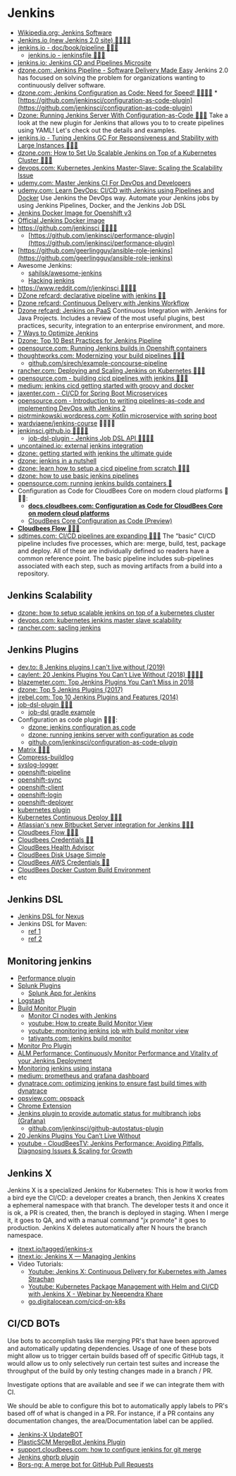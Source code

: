 # Jenkins
* [Wikipedia.org: Jenkins Software](https://en.wikipedia.org/wiki/Jenkins_(software))
* [Jenkins.io (new Jenkins 2.0 site) 🌟🌟🌟🌟](https://jenkins.io/)
* [jenkins.io - doc/book/pipeline 🌟🌟🌟](https://jenkins.io/doc/book/pipeline/)
    * [jenkins.io - jenkinsfile 🌟🌟🌟](https://jenkins.io/doc/book/pipeline/jenkinsfile/)
* [jenkins.io: Jenkins CD and Pipelines Microsite](https://jenkins.io/solutions/pipeline/)
* [dzone.com: Jenkins Pipeline - Software Delivery Made Easy](https://dzone.com/articles/jenkins-pipeline-software-delivery-made-easy) Jenkins 2.0 has focused on solving the problem for organizations wanting to continuously deliver software.
* [dzone.com: Jenkins Configuration as Code: Need for Speed! 🌟🌟🌟🌟](https://dzone.com/articles/jenkins-configuration-as-code-need-for-speed)
      * [https://github.com/jenkinsci/configuration-as-code-plugin](https://github.com/jenkinsci/configuration-as-code-plugin)
* [Dzone: Running Jenkins Server With Configuration-as-Code 🌟🌟🌟](https://dzone.com/articles/running-jenkins-server-with-configuration-as-code) Take a look at the new plugin for Jenkins that allows you to to create pipelines using YAML! Let's check out the details and examples.
* [jenkins.io - Tuning Jenkins GC For Responsiveness and Stability with Large Instances 🌟🌟🌟](https://jenkins.io/blog/2016/11/21/gc-tuning/)
* [dzone.com: How to Set Up Scalable Jenkins on Top of a Kubernetes Cluster 🌟🌟🌟](https://dzone.com/articles/how-to-setup-scalable-jenkins-on-top-of-a-kubernet)
* [devops.com: Kubernetes Jenkins Master-Slave: Scaling the Scalability Issue](https://devops.com/kubernetes-jenkins-master-slave-scaling-the-scalability-issue/)
* [udemy.com: Master Jenkins CI For DevOps and Developers](https://www.udemy.com/the-complete-jenkins-course-for-developers-and-devops/)
* [udemy.com: Learn DevOps: CI/CD with Jenkins using Pipelines and Docker](https://www.udemy.com/learn-devops-ci-cd-with-jenkins-using-pipelines-and-docker/) Use Jenkins the DevOps way. Automate your Jenkins jobs by using Jenkins Pipelines, Docker, and the Jenkins Job DSL
* [Jenkins Docker Image for Openshift v3](https://github.com/openshift/jenkins)
* [Official Jenkins Docker image](https://github.com/michaelneale/jenkins-ci.org-docker)
* [https://github.com/jenkinsci 🌟🌟🌟🌟](https://github.com/jenkinsci)
    * [https://github.com/jenkinsci/performance-plugin](https://github.com/jenkinsci/performance-plugin)
* [https://github.com/geerlingguy/ansible-role-jenkins](https://github.com/geerlingguy/ansible-role-jenkins)
* Awesome Jenkins:
    * [sahilsk/awesome-jenkins](https://github.com/sahilsk/awesome-jenkins)
    * [Hacking jenkins](https://github.com/orangetw/awesome-jenkins-rce-2019)
* [https://www.reddit.com/r/jenkinsci 🌟🌟🌟🌟](https://www.reddit.com/r/jenkinsci) 
* [DZone refcard: declarative pipeline with jenkins 🌟🌟](https://dzone.com/refcardz/declarative-pipeline-with-jenkins)
* [Dzone refcard: Continuous Delivery with Jenkins Workflow](https://dzone.com/refcardz/continuous-delivery-with-jenkins-workflow)
* [Dzone refcard: Jenkins on PaaS](https://dzone.com/asset/download/230) Continuous Integration with Jenkins for Java Projects. Includes a review of the most useful plugins, best practices, security, integration to an enterprise environment, and more.
* [7 Ways to Optimize Jenkins](https://www.sitepoint.com/7-ways-optimize-jenkins/)
* [Dzone: Top 10 Best Practices for Jenkins Pipeline](https://dzone.com/articles/top-10-best-practices-for-jenkins-pipeline)
* [opensource.com: Running Jenkins builds in Openshift containers](https://opensource.com/article/18/4/running-jenkins-builds-containers)
* [thoughtworks.com: Modernizing your build pipelines 🌟🌟🌟](https://www.thoughtworks.com/es/insights/blog/modernizing-your-build-pipelines)
    * [github.com/sirech/example-concourse-pipeline](https://github.com/sirech/example-concourse-pipeline)
* [rancher.com: Deploying and Scaling Jenkins on Kubernetes 🌟🌟🌟](https://rancher.com/blog/2018/2018-11-27-scaling-jenkins/)
* [opensource.com - building cicd pipelines with jenkins 🌟🌟🌟](https://opensource.com/article/19/9/intro-building-cicd-pipelines-jenkins)
* [medium: jenkins cicd getting started with groovy and docker](https://medium.com/@fvtool/jenkins-cicd-getting-started-with-groovy-and-docker-containers-part-2-b03a1b934a49)
* [jaxenter.com - CI/CD for Spring Boot Microservices](https://jaxenter.com/cicd-microservices-docker-162408.html)
* [opensource.com - Introduction to writing pipelines-as-code and implementing DevOps with Jenkins 2](https://opensource.com/article/18/8/devops-jenkins-2)
* [piotrminkowski.wordpress.com: Kotlin microservice with spring boot](https://piotrminkowski.wordpress.com/2019/01/15/kotlin-microservice-with-spring-boot/)
* [wardviaene/jenkins-course](https://github.com/wardviaene/jenkins-course) 🌟🌟🌟🌟
* [jenkinsci.github.io 🌟🌟🌟🌟](http://jenkinsci.github.io/)
    * [job-dsl-plugin - Jenkins Job DSL API 🌟🌟🌟🌟](http://jenkinsci.github.io/job-dsl-plugin/ )
* [uncontained.io: external jenkins integration](http://v1.uncontained.io/playbooks/continuous_delivery/external-jenkins-integration.html)
* [dzone: getting started with jenkins the ultimate guide](https://dzone.com/articles/getting-started-with-jenkins-the-ultimate-guide)
* [dzone: jenkins in a nutshell](https://dzone.com/articles/jenkins-in-a-nutshell)
* [dzone: learn how to setup a cicd pipeline from scratch 🌟🌟🌟](https://dzone.com/articles/learn-how-to-setup-a-cicd-pipeline-from-scratch)
* [dzone: how to use basic jenkins pipelines](https://dzone.com/articles/how-to-use-basic-jenkins-pipelines)
* [opensource.com: running jenkins builds containers 🌟](https://opensource.com/article/18/4/running-jenkins-builds-containers)
* Configuration as Code for CloudBees Core on modern cloud platforms 🌟🌟🌟:
    * [**docs.cloudbees.com: Configuration as Code for CloudBees Core on modern cloud platforms**](https://docs.cloudbees.com/docs/cloudbees-core/latest/cloud-admin-guide/core-casc-modern)
    * [CloudBees Core Configuration as Code (Preview)](https://www.previous.cloudbees.com/blog/cloudbees-core-configuration-code-preview)
* [**Cloudbees Flow** 🌟🌟🌟](https://www.cloudbees.com/products/flow/overview)
* [sdtimes.com: CI/CD pipelines are expanding 🌟🌟🌟](https://sdtimes.com/devops/ci-cd-pipelines-are-expanding/) The “basic” CI/CD pipeline includes five processes, which are: merge, build, test, package and deploy. All of these are individually defined so readers have a common reference point. The basic pipeline includes sub-pipelines associated with each step, such as moving artifacts from a build into a repository.

## Jenkins Scalability
* [dzone: how to setup scalable jenkins on top of a kubernetes cluster](https://dzone.com/articles/how-to-setup-scalable-jenkins-on-top-of-a-kubernet)
* [devops.com: kubernetes jenkins master slave scalability](https://devops.com/kubernetes-jenkins-master-slave-scaling-the-scalability-issue/)
* [rancher.com: sacling jenkins](https://rancher.com/blog/2018/2018-11-27-scaling-jenkins/)

## Jenkins Plugins
* [dev.to: 8 Jenkins plugins I can't live without (2019)](https://dev.to/jcoelho/8-jenkins-plugins-i-cant-live-without-3bin)
* [caylent: 20 Jenkins Plugins You Can’t Live Without (2018) 🌟🌟🌟🌟](https://caylent.com/jenkins-plugins)
* [blazemeter.com: Top Jenkins Plugins You Can’t Miss in 2018](https://www.blazemeter.com/blog/top-jenkins-plugins-you-cant-miss-in-2018/)
* [dzone: Top 5 Jenkins Plugins (2017)](https://dzone.com/articles/5-best-jenkins-plugins-recommended-by-our-team)
* [jrebel.com: Top 10 Jenkins Plugins and Features (2014)](https://www.jrebel.com/blog/top-10-jenkins-plugins-and-features)
* [job-dsl-plugin 🌟🌟🌟](https://github.com/jenkinsci/job-dsl-plugin/wiki)
    * [job-dsl gradle example](https://github.com/sheehan/job-dsl-gradle-example)
 * Configuration as code plugin 🌟🌟🌟:
    * [dzone: jenkins configuration as code](https://dzone.com/articles/jenkins-configuration-as-code-need-for-speed)
    * [dzone: running jenkins server with configuration as code](https://dzone.com/articles/running-jenkins-server-with-configuration-as-code)
    * [github.com/jenkinsci/configuration-as-code-plugin](https://github.com/jenkinsci/configuration-as-code-plugin)
* [Matrix 🌟🌟🌟](https://jenkins.io/blog/2019/11/22/welcome-to-the-matrix/)
* [Compress-buildlog](https://plugins.jenkins.io/compress-buildlog)
* [syslog-logger](https://plugins.jenkins.io/syslog-logger)
* [openshift-pipeline](https://plugins.jenkins.io/openshift-pipeline)
* [openshift-sync](https://plugins.jenkins.io/openshift-sync)
* [openshift-client](https://plugins.jenkins.io/openshift-client)
* [openshift-login](https://plugins.jenkins.io/openshift-login)
* [openshift-deployer](https://plugins.jenkins.io/openshift-deployer)
* [kubernetes plugin](https://plugins.jenkins.io/kubernetes)
* [Kubernetes Continuous Deploy 🌟🌟🌟](https://plugins.jenkins.io/kubernetes-cd)
* [Atlassian's new Bitbucket Server integration for Jenkins 🌟🌟🌟](https://jenkins.io/blog/2020/01/08/atlassians-new-bitbucket-server-integration-for-jenkins/)
* [Cloudbees Flow 🌟🌟🌟](https://plugins.jenkins.io/electricflow)
* [Cloudbees Credentials 🌟🌟](https://plugins.jenkins.io/cloudbees-credentials)
* [CloudBees Health Advisor](https://plugins.jenkins.io/cloudbees-jenkins-advisor)
* [CloudBees Disk Usage Simple](https://plugins.jenkins.io/cloudbees-disk-usage-simple)
* [CloudBees AWS Credentials 🌟🌟](https://plugins.jenkins.io/aws-credentials)
* [CloudBees Docker Custom Build Environment](https://plugins.jenkins.io/docker-custom-build-environment)
* etc

## Jenkins DSL
* [Jenkins DSL for Nexus](https://accenture.github.io/adop-cartridges-cookbook/docs/recipes/archiving-artefact-to-nexus/)
* Jenkins DSL for Maven:
    * [ref 1](https://jenkinsci.github.io/job-dsl-plugin/#method/javaposse.jobdsl.dsl.helpers.step.StepContext.maven)
    * [ref 2](https://deors.wordpress.com/2019/04/25/jenkins-ci-pipeline-java-spring-boot-maven-docker/)

## Monitoring jenkins
* [Performance plugin](https://github.com/jenkinsci/performance-plugin)
* [Splunk Plugins](https://plugins.jenkins.io/splunk-devops)
    * [Splunk App for Jenkins](https://splunkbase.splunk.com/app/3332/)
* [Logstash](https://plugins.jenkins.io/logstash)
* [Build Monitor Plugin](https://wiki.jenkins.io/display/JENKINS/Build+Monitor+Plugin)
    * [Monitor CI nodes with Jenkins](http://www.ampelofilosofies.gr/software/2017/03/04/monitor-ci-nodes-with-jenkins#sthash.eLP0PanT.dpbs)
    * [youtube: How to create Build Monitor View](https://www.youtube.com/watch?v=WnQK6-puXSM)
    * [youtube: monitoring jenkins job with build monitor view](https://www.youtube.com/watch?v=y6RNLNvnYIw)
    * [tatiyants.com: jenkins build monitor](http://tatiyants.com/jenkins-build-monitor/)
* [Monitor Pro Plugin](https://wiki.jenkins.io/display/JENKINS/Monitor+Pro+Plugin)
* [ALM Performance: Continuously Monitor Performance and Vitality of your Jenkins Deployment](https://www.almtoolbox.com/jenkins-monitoring.php)
* [Monitoring jenkins using instana](https://www.instana.com/blog/monitoring-jenkins-using-instana/)
* [medium: prometheus and grafana dashboard](https://medium.com/@gangsta_black/grafana-cool-dashboard-for-monitoring-jenkins-with-prometheus-c7ba4f1c6297)
* [dynatrace.com: optimizing jenkins to ensure fast build times with dynatrace](https://www.dynatrace.com/news/blog/optimizing-jenkins-to-ensure-fast-build-times-with-dynatrace/)
* [opsview.com: opspack](https://www.opsview.com/product/system-monitoring/application/jenkins-monitoring)
* [Chrome Extension](https://chrome.google.com/webstore/detail/monitor-me-jenkins/jhbokpimjgedmpcmfoghhiokhpihlkgc)
* [Jenkins plugin to provide automatic status for multibranch jobs (Grafana)](https://plugins.jenkins.io/github-autostatus)
    * [github.com/jenkinsci/github-autostatus-plugin](https://github.com/jenkinsci/github-autostatus-plugin)
* [20 Jenkins Plugins You Can’t Live Without](https://caylent.com/jenkins-plugins)
* [youtube - CloudBeesTV: Jenkins Performance: Avoiding Pitfalls, Diagnosing Issues & Scaling for Growth](https://www.youtube.com/watch?v=yTafQ-e84eY)

## Jenkins X
Jenkins X is a specialized Jenkins for Kubernetes: This is how it works from a bird eye the CI/CD:  a developer creates a branch, then Jenkins X creates a ephemeral namespace with that branch. The developer tests it and once it is ok, a PR is created, then, the branch is deployed in staging.  When I merge it, it goes to QA, and with a manual command "jx promote" it goes to production.  Jenkins X deletes automatically after N hours the branch namespace.

* [itnext.io/tagged/jenkins-x](https://itnext.io/tagged/jenkins-x)
* [itnext.io: Jenkins X — Managing Jenkins](https://itnext.io/jenkins-x-managing-jenkins-926f0e0f8bcf)
* Video Tutorials:
    * [Youtube: Jenkins X: Continuous Delivery for Kubernetes with James Strachan](https://www.youtube.com/watch?v=BF3MhFjvBTU)
    * [Youtube: Kubernetes Package Management with Helm and CI/CD with Jenkins X - Webinar by Neependra Khare](https://www.youtube.com/watch?v=oZOZiL6XIfA&feature=emb_title)
    * [go.digitalocean.com/cicd-on-k8s](https://go.digitalocean.com/cicd-on-k8s)

## CI/CD BOTs
Use bots to accomplish tasks like merging PR's that have been approved and automatically updating dependencies. Usage of one of these bots might allow us to trigger certain builds based off of specific GitHub tags,  it would allow us to only selectively run certain test suites and increase the throughput of the build by only testing changes made in a branch / PR.
 
Investigate options that are available and see if we can integrate them with CI.
 
We should be able to configure this bot to automatically apply labels to PR's based off of what is changed in a PR. For instance, if a PR contains any documentation changes, the area/Documentation label can be applied.

* [Jenkins-X UpdateBOT](https://github.com/jenkins-x/updatebot)
* [PlasticSCM MergeBot Jenkins Plugin](https://wiki.jenkins.io/display/JENKINS/PlasticSCM+MergeBot+plugin)
* [support.cloudbees.com: how to configure jenkins for git merge](https://support.cloudbees.com/hc/en-us/articles/227246387-How-to-Configure-Jenkins-for-Git-Merge-)
* [Jenkins ghprb plugin](https://github.com/jenkinsci/ghprb-plugin)
* [Bors-ng: A merge bot for GitHub Pull Requests](https://github.com/bors-ng/bors-ng)

